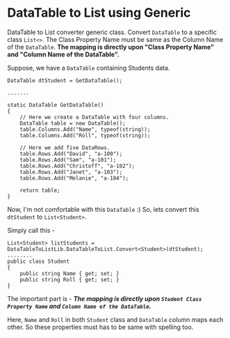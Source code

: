 DataTable to List using Generic
===============================

DataTable to List converter generic class.
Convert `DataTable` to a specific class `List<>`.
The Class Property Name must be same as the Column Name of the `DataTable`.
**The mapping is directly upon "Class Property Name" and "Column Name of the DataTable".**

Suppose, we have a `DataTable` containing Students data.

```
DataTable dtStudent = GetDataTable();

.......

static DataTable GetDataTable()
{
    // Here we create a DataTable with four columns.
    DataTable table = new DataTable();
    table.Columns.Add("Name", typeof(string));
    table.Columns.Add("Roll", typeof(string));

    // Here we add five DataRows.
    table.Rows.Add("David", "a-100");
    table.Rows.Add("Sam", "a-101");
    table.Rows.Add("Christoff", "a-102");
    table.Rows.Add("Janet", "a-103");
    table.Rows.Add("Melanie", "a-104");

    return table;
}
```

Now, I'm not comfortable with this `DataTable` :) So, lets convert this `dtStudent` to `List<Student>`.

Simply call this - 
```
List<Student> listStudents = DataTableToListLib.DataTableToList.Convert<Student>(dtStudent);
........
public class Student
{
    public string Name { get; set; }
    public string Roll { get; set; }
}
```

The important part is - ***The mapping is directly upon `Student Class Property Name` and `Column Name of the DataTable`.***

Here, `Name` and `Roll` in both `Student` class and `DataTable` column maps each other. So these properties must has to be same with spelling too.
